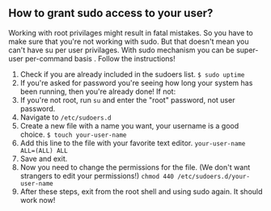 
## How to grant sudo access to your user?

Working with root privilages might result in fatal mistakes. So you have to make
 sure that you're not working with sudo. But that doesn't mean you can't have su
per user privilages. With sudo mechanism you can be super-user per-command basis
. Follow the instructions!

1. Check if you are already included in the sudoers list.
`$ sudo uptime`
2. If you're asked for password you're seeing how long your system has been running, then you're already done! If not:
3. If you're not root, run `su` and enter the "root" password, not user password.
4. Navigate to `/etc/sudoers.d`
5. Create a new file with a name you want, your username is a good choice.
`$ touch your-user-name`
6. Add this line to the file with your favorite text editor.
`your-user-name ALL=(ALL) ALL`
7. Save and exit.
8. Now you need to change the permissions for the file. (We don't want strangers to edit your permissions!)
`chmod 440 /etc/sudoers.d/your-user-name`
9. After these steps, exit from the root shell and using sudo again. It should work now!

